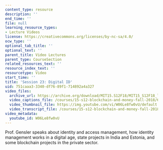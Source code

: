 ```yaml
---
content_type: resource
description: ''
end_time: ''
file: null
learning_resource_types:
- Lecture Videos
license: https://creativecommons.org/licenses/by-nc-sa/4.0/
ocw_type: ''
optional_tab_title: ''
optional_text: ''
parent_title: Video Lectures
parent_type: CourseSection
related_resources_text: ''
resource_index_text: ''
resourcetype: Video
start_time: ''
title: 'Session 23: Digital ID'
uid: 751caaa3-3340-df76-89f1-714892a4a327
video_files:
  archive_url: https://archive.org/download/MIT15.S12F18/MIT15_S12F18_lec23_300k.mp4
  video_captions_file: /courses/15-s12-blockchain-and-money-fall-2018/639d0ca98f1657f68391fb1c116783de_W06Le8fw0vU.vtt
  video_thumbnail_file: https://img.youtube.com/vi/W06Le8fw0vU/default.jpg
  video_transcript_file: /courses/15-s12-blockchain-and-money-fall-2018/cd57e04accaf8885cb3b65f5e4741d43_W06Le8fw0vU.pdf
video_metadata:
  youtube_id: W06Le8fw0vU
---
```


Prof. Gensler speaks about identity and access management, how identity management works in a digital age, state projects in India and Estonia, and some blockchain projects in the private sector.

